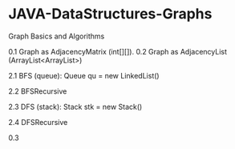 # JAVA-DataStructures-Graphs
Graph Basics and Algorithms

0.1 Graph as AdjacencyMatrix (int[][]).
0.2 Graph as AdjacencyList (ArrayList<ArrayList<Integer>>)
  
2.1 BFS (queue): Queue<Integer> qu = new LinkedList<Integer>()
  
2.2 BFSRecursive

2.3 DFS (stack): Stack<Integer> stk = new Stack<Integer>()
  
2.4 DFSRecursive
  
0.3 
